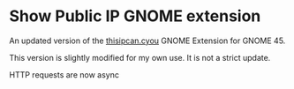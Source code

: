 # Show Public IP GNOME extension
An updated version of the [thisipcan.cyou](https://github.com/cwittenberg/thisipcan.cyou) GNOME Extension for GNOME 45.

This version is slightly modified for my own use. It is not a strict update.

HTTP requests are now async
